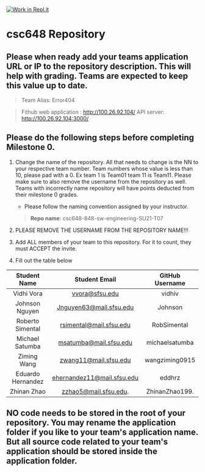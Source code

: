 [![Work in Repl.it](https://classroom.github.com/assets/work-in-replit-14baed9a392b3a25080506f3b7b6d57f295ec2978f6f33ec97e36a161684cbe9.svg)](https://classroom.github.com/online_ide?assignment_repo_id=4846136&assignment_repo_type=AssignmentRepo)
# csc648 Repository

## Please when ready add your teams application URL or IP to the repository description. This will help with grading. Teams are expected to keep this value up to date.

> Team Alias: Error404

> Fithub web application : http://100.26.92.104/
> API server: http://100.26.92.104:3000/

## Please do the following steps before completing Milestone 0.
1. Change the name of the repository. All that needs to change is the NN to your respective team number. Team numbers whose value is less than 10, please pad with a 0. Ex team 1 is Team01 team 11 is Team11. Please make sure to also remove the username from the repository as well. Teams with incorrectly name repository will have points deducted from their milestone 0 grades.
      - Please follow the naming convention assigned by your instructor.

      > **Repo name**: csc648-848-sw-engineering-SU21-T07

1. PLEASE REMOVE THE USERNAME FROM THE REPOSITORY NAME!!!

2. Add ALL members of your team to this repository. For it to count, they must ACCEPT the invite.

3. Fill out the table below


| Student Name      | Student Email             | GitHub Username |
|    :---:          |     :---:                 |     :---:       |
| Vidhi Vora        | vvora@sfsu.edu            | vidhiv          |
| Johnson Nguyen    | Jnguyen63@mail.sfsu.edu   | Johnson         |
| Roberto Simental  | rsimental@mail.sfsu.edu   | RobSimental     |
| Michael Satumba   | msatumba@mail.sfsu.edu    | michaelsatumba  |
| Ziming Wang       | zwang11@mail.sfsu.edu     | wangziming0915  |
| Eduardo Hernandez | ehernandez11@mail.sfsu.edu| eddhrz          |
| Zhinan Zhao       | zzhao5@mail.sfsu.edu.     | ZhinanZhao199.  |

## NO code needs to be stored in the root of your repository. You may rename the application folder if you like to your team's application name. But all source code related to your team's application should be stored inside the application folder.
